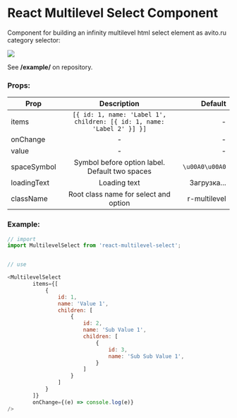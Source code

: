 # React Multilevel Select Component


Component for building an infinity multilevel html select element as avito.ru category selector:


![](https://static.maxkrasnov.ru/react-multilevel-select.png)

 
See **/example/** on repository.


### Props:



| Prop          | Description   | Default  |
| ------------- |:-------------:| -----:|
| items      | ``` [{ id: 1, name: 'Label 1', children: [{ id: 1, name: 'Label 2' }] }] ``` | - |
| onChange      | -      |   - |
| value | -      |    - |
| spaceSymbol |    Symbol before option label. Default two spaces   |    ```\u00A0\u00A0``` |
| loadingText | Loading text      |    Загрузка... |
| className | Root class name for select and option      |    r-multilevel |




### Example:



```js
// import 
import MultilevelSelect from 'react-multilevel-select';


// use

<MultilevelSelect 
        items={[
            {
                id: 1, 
                name: 'Value 1',
                children: [
                    {
                        id: 2, 
                        name: 'Sub Value 1',
                        children: [
                            {
                                id: 3, 
                                name: 'Sub Sub Value 1',
                            }
                        ]
                    }
                ]
            }
        ]}
        onChange={(e) => console.log(e)}
/>


```
